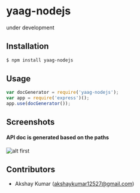 # yaag-nodejs

under development


## Installation

```sh
$ npm install yaag-nodejs
```

## Usage

```js
var docGenerator = require('yaag-nodejs');
var app = require('express')();
app.use(docGenerator());
```
## Screenshots

#### API doc is generated based on the paths
![alt first](https://raw.githubusercontent.com/akshaykumar12527/yaag-nodejs/master/1.png)

## Contributors 

* Akshay Kumar (akshaykumar12527@gmail.com)
